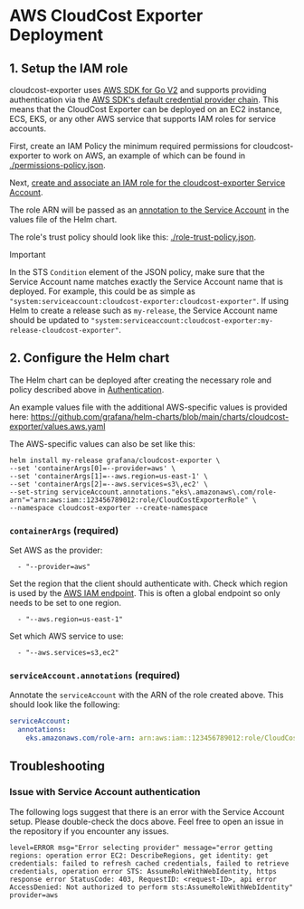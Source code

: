 # AWS CloudCost Exporter Deployment

## 1. Setup the IAM role

cloudcost-exporter uses [AWS SDK for Go V2](https://docs.aws.amazon.com/sdk-for-go/v2/developer-guide/getting-started.html)
and supports providing authentication via the [AWS SDK's default credential provider chain](https://docs.aws.amazon.com/sdk-for-go/v1/developer-guide/configuring-sdk.html).
This means that the CloudCost Exporter can be deployed on an EC2 instance, ECS, EKS, or any other AWS service that supports IAM roles for service accounts.

First, create an IAM Policy the minimum required permissions for cloudcost-exporter to work on AWS, an example of which can be found in [./permissions-policy.json](./permissions-policy.json).

Next, [create and associate an IAM role for the cloudcost-exporter Service Account](https://docs.aws.amazon.com/eks/latest/userguide/associate-service-account-role.html).

The role ARN will be passed as an [annotation to the Service Account](#serviceaccountannotations-required) in the values file of the Helm chart.

The role's trust policy should look like this: [./role-trust-policy.json](./role-trust-policy.json).

>[!IMPORTANT]
> In the STS `Condition` element of the JSON policy, make sure that the Service Account name matches exactly the Service Account name that is deployed.
> For example, this could be as simple as `"system:serviceaccount:cloudcost-exporter:cloudcost-exporter"`.
> If using Helm to create a release such as `my-release`, the Service Account name should be updated to `"system:serviceaccount:cloudcost-exporter:my-release-cloudcost-exporter"`.

## 2. Configure the Helm chart

The Helm chart can be deployed after creating the necessary role and policy described above in [Authentication](#authentication).

An example values file with the additional AWS-specific values is provided here: https://github.com/grafana/helm-charts/blob/main/charts/cloudcost-exporter/values.aws.yaml

The AWS-specific values can also be set like this:
```console
helm install my-release grafana/cloudcost-exporter \
--set 'containerArgs[0]=--provider=aws' \
--set 'containerArgs[1]=--aws.region=us-east-1' \
--set 'containerArgs[2]=--aws.services=s3\,ec2' \
--set-string serviceAccount.annotations."eks\.amazonaws\.com/role-arn"="arn:aws:iam::123456789012:role/CloudCostExporterRole" \
--namespace cloudcost-exporter --create-namespace
```

### `containerArgs` (required)

Set AWS as the provider:
```
  - "--provider=aws"
```

Set the region that the client should authenticate with.
Check which region is used by the [AWS IAM endpoint](https://docs.aws.amazon.com/general/latest/gr/iam-service.html).
This is often a global endpoint so only needs to be set to one region.
```
  - "--aws.region=us-east-1"
```

Set which AWS service to use:
```
  - "--aws.services=s3,ec2"
```

### `serviceAccount.annotations` (required)

Annotate the `serviceAccount` with the ARN of the role created above.
This should look like the following:

```yaml
serviceAccount:
  annotations:
    eks.amazonaws.com/role-arn: arn:aws:iam::123456789012:role/CloudCostExporterRole
```

## Troubleshooting

### Issue with Service Account authentication

The following logs suggest that there is an error with the Service Account setup. Please double-check the docs above. Feel free to open an issue in the repository if you encounter any issues.

```
level=ERROR msg="Error selecting provider" message="error getting regions: operation error EC2: DescribeRegions, get identity: get credentials: failed to refresh cached credentials, failed to retrieve credentials, operation error STS: AssumeRoleWithWebIdentity, https response error StatusCode: 403, RequestID: <request-ID>, api error AccessDenied: Not authorized to perform sts:AssumeRoleWithWebIdentity" provider=aws
```
